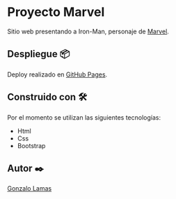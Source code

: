 # Proyecto Marvel
Sitio web presentando a Iron-Man, personaje de [Marvel](https://developer.marvel.com/ "Marvel").

## Despliegue 📦
Deploy realizado en [GitHub Pages](https://gonzalolamas.github.io/proyecto-marvel/ "GitHub Pages").
## Construido con 🛠️
Por el momento se utilizan las siguientes tecnologías:
- Html
- Css
- Bootstrap

## Autor ✒️
[Gonzalo Lamas](https://www.linkedin.com/in/gonzalo-lamas/ "Gonzalo Lamas")
